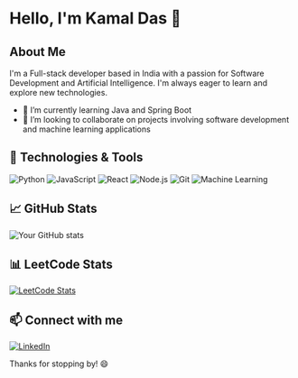 # Hello, I'm Kamal Das 👋

## About Me
I'm a Full-stack developer based in India with a passion for Software Development and Artificial Intelligence. I'm always eager to learn and explore new technologies.

- 🌱 I’m currently learning Java and Spring Boot
- 👯 I’m looking to collaborate on projects involving software development and machine learning applications


## 🔧 Technologies & Tools

![Python](https://img.shields.io/badge/-Python-3776AB?style=flat&logo=python&logoColor=white)
![JavaScript](https://img.shields.io/badge/-JavaScript-F7DF1E?style=flat&logo=javascript&logoColor=black)
![React](https://img.shields.io/badge/-React-61DAFB?style=flat&logo=react&logoColor=black)
![Node.js](https://img.shields.io/badge/-Node.js-339933?style=flat&logo=node.js&logoColor=white)
![Git](https://img.shields.io/badge/-Git-F05032?style=flat&logo=git&logoColor=white)
![Machine Learning](https://img.shields.io/badge/-Machine%20Learning-6D4A78?style=flat)


## 📈 GitHub Stats

![Your GitHub stats](https://github-readme-stats.vercel.app/api?username=KamalDas492&show_icons=true&theme=transparent)

## 📊 LeetCode Stats

<!-- LeetCode Card -->
<a href="https://leetcode.com/Kamal492/">
  <img src="https://leetcode.card.workers.dev/?username=Kamal492" alt="LeetCode Stats" />
</a>

## 📫 Connect with me

[![LinkedIn](https://img.shields.io/badge/-LinkedIn-0077B5?style=flat&logo=linkedin&logoColor=white)]((https://www.linkedin.com/in/kamal-das-a748a51a5/))

Thanks for stopping by! 😄
